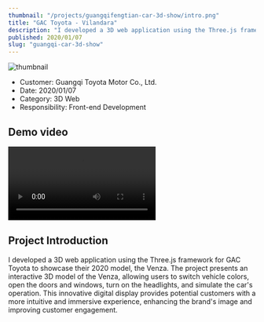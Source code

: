 ```yaml
---
thumbnail: "/projects/guangqifengtian-car-3d-show/intro.png"
title: "GAC Toyota - Vilandara"
description: "I developed a 3D web application using the Three.js framework for GAC Toyota to showcase their 2020 model, the Venza. The project presents an interactive 3D model of the Venza, allowing users to switch vehicle colors, open the doors and windows, turn on the headlights, and simulate the car's operation. This innovative digital display provides potential customers with a more intuitive and immersive experience, enhancing the brand's image and improving customer engagement."
published: 2020/01/07
slug: "guangqi-car-3d-show"
---
```


![thumbnail](/projects/guangqifengtian-car-3d-show/intro.png "thumbnail")

- Customer: Guangqi Toyota Motor Co., Ltd.
- Date: 2020/01/07
- Category: 3D Web
- Responsibility: Front-end Development

## Demo video
<video src="/projects/guangqifengtian-car-3d-show/1.mp4" controls></video>
 
## Project Introduction
I developed a 3D web application using the Three.js framework for GAC Toyota to showcase their 2020 model, the Venza. The project presents an interactive 3D model of the Venza, allowing users to switch vehicle colors, open the doors and windows, turn on the headlights, and simulate the car's operation. This innovative digital display provides potential customers with a more intuitive and immersive experience, enhancing the brand's image and improving customer engagement.